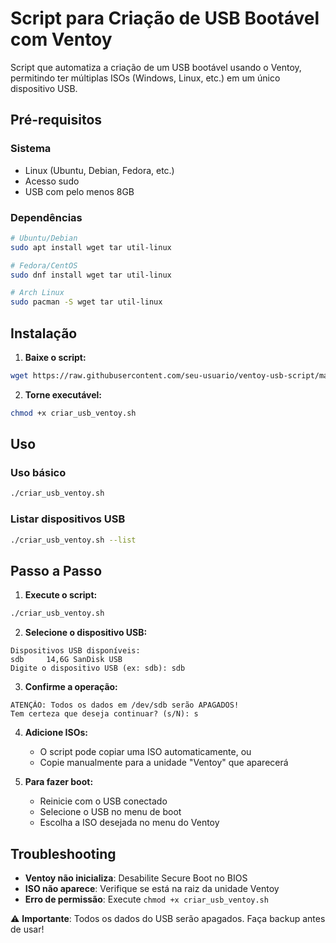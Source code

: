 # Script para Criação de USB Bootável com Ventoy

Script que automatiza a criação de um USB bootável usando o Ventoy, permitindo ter múltiplas ISOs (Windows, Linux, etc.) em um único dispositivo USB.

## Pré-requisitos

### Sistema
- Linux (Ubuntu, Debian, Fedora, etc.)
- Acesso sudo
- USB com pelo menos 8GB

### Dependências
```bash
# Ubuntu/Debian
sudo apt install wget tar util-linux

# Fedora/CentOS
sudo dnf install wget tar util-linux

# Arch Linux
sudo pacman -S wget tar util-linux
```

## Instalação

1. **Baixe o script:**
```bash
wget https://raw.githubusercontent.com/seu-usuario/ventoy-usb-script/main/criar_usb_ventoy.sh
```

2. **Torne executável:**
```bash
chmod +x criar_usb_ventoy.sh
```

## Uso

### Uso básico
```bash
./criar_usb_ventoy.sh
```

### Listar dispositivos USB
```bash
./criar_usb_ventoy.sh --list
```

## Passo a Passo

1. **Execute o script:**
```bash
./criar_usb_ventoy.sh
```

2. **Selecione o dispositivo USB:**
```
Dispositivos USB disponíveis:
sdb     14,6G SanDisk USB
Digite o dispositivo USB (ex: sdb): sdb
```

3. **Confirme a operação:**
```
ATENÇÃO: Todos os dados em /dev/sdb serão APAGADOS!
Tem certeza que deseja continuar? (s/N): s
```

4. **Adicione ISOs:**
   - O script pode copiar uma ISO automaticamente, ou
   - Copie manualmente para a unidade "Ventoy" que aparecerá

5. **Para fazer boot:**
   - Reinicie com o USB conectado
   - Selecione o USB no menu de boot
   - Escolha a ISO desejada no menu do Ventoy

## Troubleshooting

- **Ventoy não inicializa**: Desabilite Secure Boot no BIOS
- **ISO não aparece**: Verifique se está na raiz da unidade Ventoy
- **Erro de permissão**: Execute `chmod +x criar_usb_ventoy.sh`

⚠️ **Importante**: Todos os dados do USB serão apagados. Faça backup antes de usar!
